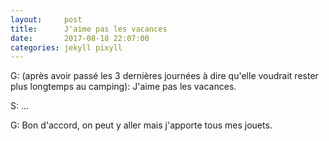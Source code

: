 ```yaml
---
layout:     post
title:      J'aime pas les vacances
date:       2017-08-18 22:07:00
categories: jekyll pixyll
---
```

G: (après avoir passé les 3 dernières journées à dire qu'elle voudrait rester plus longtemps au camping): J'aime pas les vacances.

S: ...

G: Bon d'accord, on peut y aller mais j'apporte tous mes jouets.

